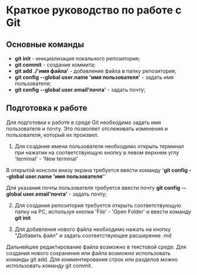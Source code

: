# Краткое руководство по работе с Git
## Основные команды
* **git init** - инициализация локального репозитория;
* **git commit** - создание коммита;
* **git add ./'имя файла'** - добавление файла в папку репозитория;
* **git config --global user.name 'имя пользователя'** - задать имя пользователя;
* **git config --global user.email'почта'** - задать почту;
## Подготовка к работе
Для подготовки к работе в среде Git  необходимо задать имя пользователя и почту. Это позволяет отслеживать изменения и пользователя, который их произвел.
1. Для создания имени пользователя необходимо открыть терминал при нажатии на соответствующую кнопку в левом верхнем углу 'terminal' - 'New terminal'

В открытой консоли внизу экрана требуется ввести команду  '**git config --global user.name 'имя пользователя'**' 

Для указания почты пользователя требуется ввести почту
 **git config --global user.email'почта'** - задать почту;

2. Для создания репозитория требуется открыть соответствующую папку на PC, используя кнопки 'File' - 'Open Folder' и ввести команду **git init**

3. Для добавления нового файла необходимо нажать на кнопку "Добавить файл" и задать соответствующее расширение .md

Дальнейшее редактирование файла возможно в текстовой среде. Для создания нового сохранения или файла возможно использовать команды git add. Для комментирования строк или разделов можно использовать команду git commit.